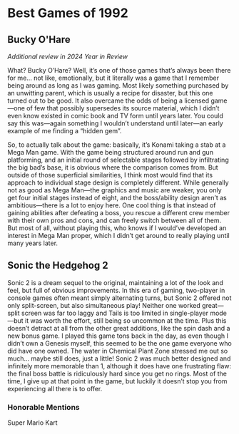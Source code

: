 # Best Games of 1992

## Bucky O'Hare

_Additional review in 2024 Year in Review_

What? Bucky O’Hare? Well, it’s one of those games that’s always been there for me… not like, emotionally, but it literally was a game that I remember being around as long as I was gaming. Most likely something purchased by an unwitting parent, which is usually a recipe for disaster, but this one turned out to be good. It also overcame the odds of being a licensed game—one of few that possibly supersedes its source material, which I didn’t even know existed in comic book and TV form until years later. You could say this was—again something I wouldn’t understand until later—an early example of me finding a “hidden gem”.

So, to actually talk about the game: basically, it’s Konami taking a stab at a Mega Man game. With the game being structured around run and gun platforming, and an initial round of selectable stages followed by infiltrating the big bad’s base, it is obvious where the comparison comes from. But outside of those superficial similarities, I think most would find that its approach to individual stage design is completely different. While generally not as good as Mega Man—the graphics and music are weaker, you only get four initial stages instead of eight, and the boss/ability design aren’t as ambitious—there is a lot to enjoy here. One cool thing is that instead of gaining abilities after defeating a boss, you rescue a different crew member with their own pros and cons, and can freely switch between all of them. But most of all, without playing this, who knows if I would’ve developed an interest in Mega Man proper, which I didn’t get around to really playing until many years later.

## Sonic the Hedgehog 2

Sonic 2 is a dream sequel to the original, maintaining a lot of the look and feel, but full of obvious improvements. In this era of gaming, two-player in console games often meant simply alternating turns, but Sonic 2 offered not only split-screen, but also simultaneous play! Neither one worked great—split screen was far too laggy and Tails is too limited in single-player mode—but it was worth the effort, still being so uncommon at the time. Plus this doesn’t detract at all from the other great additions, like the spin dash and a new bonus game. I played this game tons back in the day, as even though I didn’t own a Genesis myself, this seemed to be the one game everyone who did have one owned. The water in Chemical Plant Zone stressed me out so much… maybe still does, just a little! Sonic 2 was much better designed and infinitely more memorable than 1, although it does have one frustrating flaw: the final boss battle is ridiculously hard since you get no rings. Most of the time, I give up at that point in the game, but luckily it doesn’t stop you from experiencing all there is to offer.

### Honorable Mentions

Super Mario Kart
